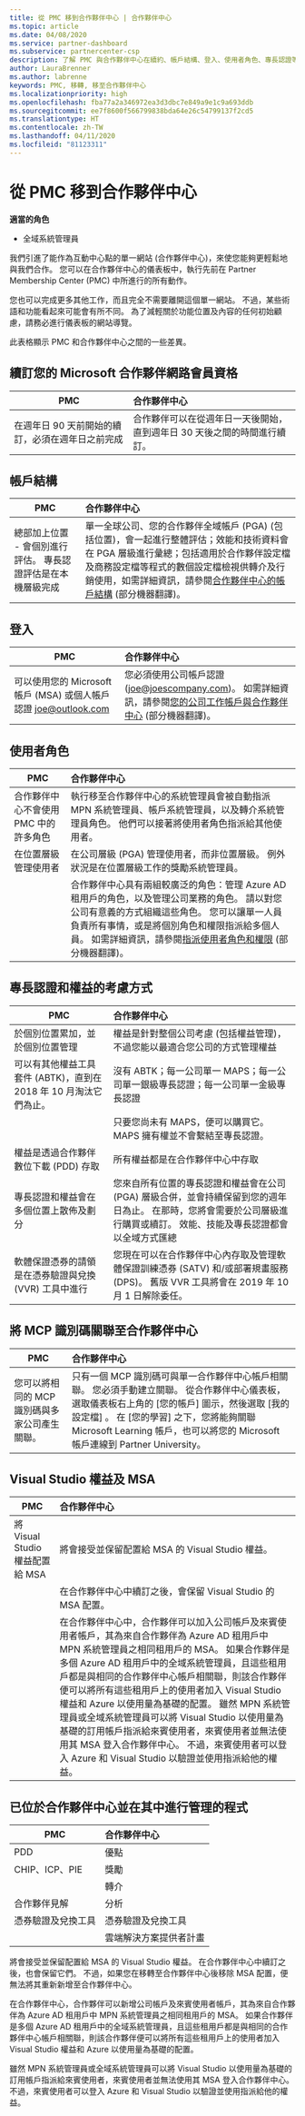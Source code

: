 ```yaml
---
title: 從 PMC 移到合作夥伴中心 | 合作夥伴中心
ms.topic: article
ms.date: 04/08/2020
ms.service: partner-dashboard
ms.subservice: partnercenter-csp
description: 了解 PMC 與合作夥伴中心在續約、帳戶結構、登入、使用者角色、專長認證等方面的差異和相似性。
author: LauraBrenner
ms.author: labrenne
keywords: PMC, 移轉, 移至合作夥伴中心
ms.localizationpriority: high
ms.openlocfilehash: fba77a2a346972ea3d3dbc7e849a9e1c9a693ddb
ms.sourcegitcommit: ee7f8600f566799838bda64e26c54799137f2cd5
ms.translationtype: HT
ms.contentlocale: zh-TW
ms.lasthandoff: 04/11/2020
ms.locfileid: "81123311"
---
```

# <a name="moving-from-pmc-to-partner-center"></a>從 PMC 移到合作夥伴中心

**適當的角色**
-    全域系統管理員

我們引進了能作為互動中心點的單一網站 (合作夥伴中心)，來使您能夠更輕鬆地與我們合作。 您可以在合作夥伴中心的儀表板中，執行先前在 Partner Membership Center (PMC) 中所進行的所有動作。 

您也可以完成更多其他工作，而且完全不需要離開這個單一網站。 不過，某些術語和功能看起來可能會有所不同。 為了減輕關於功能位置及內容的任何初始顧慮，請務必進行儀表板的網站導覽。

此表格顯示 PMC 和合作夥伴中心之間的一些差異。

## <a name="renewing-your-microsoft-partner-network--membership"></a>續訂您的 Microsoft 合作夥伴網路會員資格

|**PMC**   |**合作夥伴中心**|
|----------------------|:-----------------------------|
|在週年日 90 天前開始的續訂，必須在週年日之前完成| 合作夥伴可以在從週年日一天後開始，直到週年日 30 天後之間的時間進行續訂。|

## <a name="account-structure"></a>帳戶結構

|**PMC**   |**合作夥伴中心**|
|----------------------|:-----------------------------|
|總部加上位置 - 會個別進行評估。 專長認證評估是在本機層級完成|單一全球公司、您的合作夥伴全域帳戶 (PGA) (包括位置)，會一起進行整體評估；效能和技術資料會在 PGA 層級進行彙總；包括適用於合作夥伴設定檔及商務設定檔等程式的數個設定檔檢視供轉介及行銷使用，如需詳細資訊，請參閱[合作夥伴中心的帳戶結構](account-structure.md) \(部分機器翻譯\)。|

## <a name="sign-in"></a>登入

|**PMC**   |**合作夥伴中心**|
|----------------------|:-----------------------------|
|可以使用您的 Microsoft 帳戶 (MSA) 或個人帳戶認證 joe@outlook.com|您必須使用公司帳戶認證 (joe@joescompany.com)。 如需詳細資訊，請參閱[您的公司工作帳戶與合作夥伴中心](azure-active-directory-tenants-and-partner-center.md) \(部分機器翻譯\)。|

## <a name="user-roles"></a>使用者角色

|**PMC**   |**合作夥伴中心**|
|----------------------|:-----------------------------|
|合作夥伴中心不會使用 PMC 中的許多角色|執行移至合作夥伴中心的系統管理員會被自動指派 MPN 系統管理員、帳戶系統管理員，以及轉介系統管理員角色。 他們可以接著將使用者角色指派給其他使用者。|
|在位置層級管理使用者|在公司層級 (PGA) 管理使用者，而非位置層級。 例外狀況是在位置層級工作的獎勵系統管理員。|
|   |合作夥伴中心具有兩組較廣泛的角色：管理 Azure AD 租用戶的角色，以及管理公司業務的角色。 請以對您公司有意義的方式組織這些角色。 您可以讓單一人員負責所有事情，或是將個別角色和權限指派給多個人員。 如需詳細資訊，請參閱[指派使用者角色和權限](permissions-overview.md) \(部分機器翻譯\)。 

## <a name="how-competencies-and-benefits-are-accounted-for"></a>專長認證和權益的考慮方式

|**PMC**   |**合作夥伴中心**|
|----------------------|:-----------------------------|
|於個別位置累加，並於個別位置管理|權益是針對整個公司考慮 (包括權益管理)，不過您能以最適合您公司的方式管理權益 |
|可以有其他權益工具套件 (ABTK)，直到在 2018 年 10 月淘汰它們為止。|沒有 ABTK；每一公司單一 MAPS；每一公司單一銀級專長認證；每一公司單一金級專長認證|
||只要您尚未有 MAPS，便可以購買它。 MAPS 擁有權並不會繫結至專長認證。  
|權益是透過合作夥伴數位下載 (PDD) 存取 |所有權益都是在合作夥伴中心中存取|
|專長認證和權益會在多個位置上散佈及劃分|您來自所有位置的專長認證和權益會在公司 (PGA) 層級合併，並會持續保留到您的週年日為止。 在那時，您將會需要於公司層級進行購買或續訂。 效能、技能及專長認證都會以全域方式匯總|
|軟體保證憑券的請領是在憑券驗證與兌換 (VVR) 工具中進行|您現在可以在合作夥伴中心內存取及管理軟體保證訓練憑券 (SATV) 和/或部署規畫服務 (DPS)。  舊版 VVR 工具將會在 2019 年 10 月 1 日解除委任。  |

## <a name="associating-mcp-ids-to-partner-center"></a>將 MCP 識別碼關聯至合作夥伴中心

|**PMC**   |**合作夥伴中心**   |
|-------------------------|:-------------------|
|您可以將相同的 MCP 識別碼與多家公司產生關聯。| 只有一個 MCP 識別碼可與單一合作夥伴中心帳戶相關聯。 您必須手動建立關聯。 從合作夥伴中心儀表板，選取儀表板右上角的 [您的帳戶]  圖示，然後選取 [我的設定檔]  。 在 [您的學習]  之下，您將能夠關聯 Microsoft Learning 帳戶，也可以將您的 Microsoft 帳戶連線到 Partner University。

## <a name="visual-studio-benefits-and-msa"></a>Visual Studio 權益及 MSA

|**PMC**   |**合作夥伴中心**   |
|-----------------|:-----------------|
|將 Visual Studio 權益配置給 MSA|將會接受並保留配置給 MSA 的 Visual Studio 權益。|
||在合作夥伴中心中續訂之後，會保留 Visual Studio 的 MSA 配置。|
||在合作夥伴中心中，合作夥伴可以加入公司帳戶及來賓使用者帳戶，其為來自合作夥伴為 Azure AD 租用戶中 MPN 系統管理員之相同租用戶的 MSA。 如果合作夥伴是多個 Azure AD 租用戶中的全域系統管理員，且這些租用戶都是與相同的合作夥伴中心帳戶相關聯，則該合作夥伴便可以將所有這些租用戶上的使用者加入 Visual Studio 權益和 Azure 以使用量為基礎的配置。 雖然 MPN 系統管理員或全域系統管理員可以將 Visual Studio 以使用量為基礎的訂用帳戶指派給來賓使用者，來賓使用者並無法使用其 MSA 登入合作夥伴中心。 不過，來賓使用者可以登入 Azure 和 Visual Studio 以驗證並使用指派給他的權益。 |

## <a name="programs-now-located-and-managed-in-partner-center"></a>已位於合作夥伴中心並在其中進行管理的程式 

|**PMC**   |**合作夥伴中心**|
|----------------------|:-----------------------------|
|PDD  |優點|
|CHIP、ICP、PIE | 獎勵|
||轉介|
|合作夥伴見解| 分析|
|憑券驗證及兌換工具| 憑券驗證及兌換工具|
|           |雲端解決方案提供者計畫|

將會接受並保留配置給 MSA 的 Visual Studio 權益。 在合作夥伴中心中續訂之後，也會保留它們。 不過，如果您在移轉至合作夥伴中心後移除 MSA 配置，便無法將其重新新增至合作夥伴中心。

在合作夥伴中心，合作夥伴可以新增公司帳戶及來賓使用者帳戶，其為來自合作夥伴為 Azure AD 租用戶中 MPN 系統管理員之相同租用戶的 MSA。 如果合作夥伴是多個 Azure AD 租用戶中的全域系統管理員，且這些租用戶都是與相同的合作夥伴中心帳戶相關聯，則該合作夥伴便可以將所有這些租用戶上的使用者加入 Visual Studio 權益和 Azure 以使用量為基礎的配置。

雖然 MPN 系統管理員或全域系統管理員可以將 Visual Studio 以使用量為基礎的訂用帳戶指派給來賓使用者，來賓使用者並無法使用其 MSA 登入合作夥伴中心。 不過，來賓使用者可以登入 Azure 和 Visual Studio 以驗證並使用指派給他的權益。
